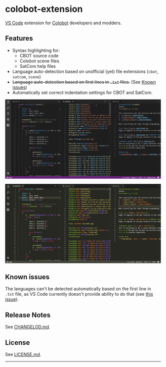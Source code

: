 # colobot-extension

[VS Code](https://code.visualstudio.com/) extension for [Colobot](http://colobot.info) developers and modders.

## Features

* Syntax highlighting for:
    * CBOT source code
    * Colobot scene files
    * SatCom help files
* Language auto-detection based on unofficial (yet) file extensions (`cbot`, `satcom`, `scene`)
* ~~Language auto-detection based on first lines in `.txt` files.~~ (See [Known issues](#known-issues))
* Automatically set correct indentation settings for CBOT and SatCom.

![Syntax highlighting Dark+ Theme](syntax_darkp.png)

![Syntax highlighting Monokai Theme](syntax_monokai.png)

## Known issues

The languages can't be detected automatically based on the first line in `.txt` file, as VS Code currently doesn't provide ability to do that (see [this issue](https://github.com/Microsoft/vscode/issues/10915)).

## Release Notes

See [CHANGELOD.md](CHANGELOG.md).

## License

See [LICENSE.md](LICENSE.md).

-----------------------------------------------------------------------------------------------------------




